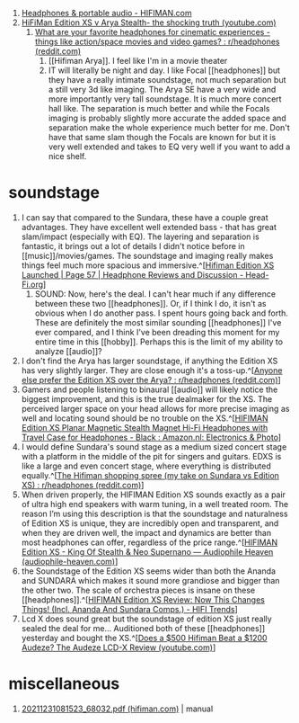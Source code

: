 1. [Headphones & portable audio - HIFIMAN.com](https://www.hifiman.com/products/detail/315)
2. [HiFiMan Edition XS v Arya Stealth- the shocking truth (youtube.com)](https://www.youtube.com/watch?v=DEEhqsASBj0)
	1. [What are your favorite headphones for cinematic experiences - things like action/space movies and video games? : r/headphones (reddit.com)](https://www.reddit.com/r/headphones/comments/zblj0h/what_are_your_favorite_headphones_for_cinematic/)
		1. [[Hifiman Arya]]. I feel like I'm in a movie theater
		2. IT will literally be night and day. I like Focal [[headphones]] but they have a really intimate soundstage, not much separation but a still very 3d like imaging. The Arya SE have a very wide and more importantly very tall soundstage. It is much more concert hall like. The separation is much better and while the Focals imaging is probably slightly more accurate the added space and separation make the whole experience much better for me. Don't have that same slam though the Focals are known for but it is very well extended and takes to EQ very well if you want to add a nice shelf.

# soundstage
1. I can say that compared to the Sundara, these have a couple great advantages. They have excellent well extended bass - that has great slam/impact (especially with EQ). The layering and separation is fantastic, it brings out a lot of details I didn't notice before in [[music]]/movies/games. The soundstage and imaging really makes things feel much more spacious and immersive.^[[Hifiman Edition XS Launched | Page 57 | Headphone Reviews and Discussion - Head-Fi.org](https://www.head-fi.org/threads/hifiman-edition-xs-launched.960155/page-57)]
	1. SOUND: Now, here's the deal. I can't hear much if any difference between these two [[headphones]]. Or, if I think I do, it isn't as obvious when I do another pass. I spent hours going back and forth. These are definitely the most similar sounding [[headphones]] I've ever compared, and I think I've been dreading this moment for my entire time in this [[hobby]]. Perhaps this is the limit of my ability to analyze [[audio]]?
2. I don't find the Arya has larger soundstage, if anything the Edition XS has very slightly larger. They are close enough it's a toss-up.^[[Anyone else prefer the Edition XS over the Arya? : r/headphones (reddit.com)](https://www.reddit.com/r/headphones/comments/y6y1wt/anyone_else_prefer_the_edition_xs_over_the_arya/)]
3. Gamers and people listening to binaural [[audio]] will likely notice the biggest improvement, and this is the true dealmaker for the XS. The perceived larger space on your head allows for more precise imaging as well and locating sound should be no trouble on the XS.^[[HIFIMAN Edition XS Planar Magnetic Stealth Magnet Hi-Fi Headphones with Travel Case for Headphones - Black : Amazon.nl: Electronics & Photo](https://www.amazon.nl/-/en/XS-Magnetic-Headphones-Travel-Case/dp/B0BTYSTNBF)]
4. I would define Sundara's sound stage as a medium sized concert stage with a platform in the middle of the pit for singers and guitars. EDXS is like a large and even concert stage, where everything is distributed equally.^[[The Hifiman shopping spree (my take on Sundara vs Edition XS) : r/headphones (reddit.com)](https://www.reddit.com/r/headphones/comments/u3lmvb/the_hifiman_shopping_spree_my_take_on_sundara_vs/)]
5. When driven properly, the HIFIMAN Edition XS sounds exactly as a pair of ultra high end speakers with warm tuning, in a well treated room. The reason I’m using this description is that the soundstage and naturalness of Edition XS is unique, they are incredibly open and transparent, and when they are driven well, the impact and dynamics are better than most headphones can offer, regardless of the price range.^[[HIFIMAN Edition XS - King Of Stealth & Neo Supernano — Audiophile Heaven (audiophile-heaven.com)](https://www.audiophile-heaven.com/2022/04/hifiman-edition-xs-king-of-stealth-neo-supernano.html)]
6. the Soundstage of the Edition XS seems wider than both the Ananda and SUNDARA which makes it sound more grandiose and bigger than the other two. The scale of orchestra pieces is insane on these [[headphones]].^[[HIFIMAN Edition XS Review: Now This Changes Things! (Incl. Ananda And Sundara Comps.) - HIFI Trends](https://hifitrends.com/2022/02/09/hifiman-edition-xs-planar-magnetic-headphone-review-now-this-changes-things-incl-ananda-and-sundara-comps/)]
7. Lcd X does sound great but the soundstage of edition XS just really sealed the deal for me... Auditioned both of these [[headphones]] yesterday and bought the XS.^[[Does a $500 Hifiman Beat a $1200 Audeze? The Audeze LCD-X Review (youtube.com)](https://www.youtube.com/watch?v=WGfJJr8Z1oM)]

# miscellaneous
1. [20211231081523_68032.pdf (hifiman.com)](https://hifiman.com/attachments/file/20211231/20211231081523_68032.pdf) | manual